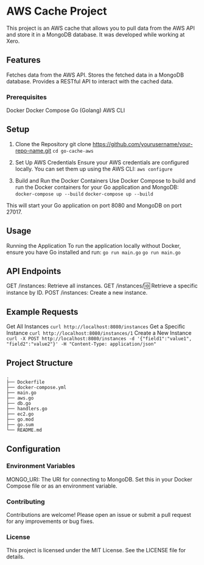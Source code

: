 
# AWS Cache Project
This project is an AWS cache that allows you to pull data from the AWS API and store it in a MongoDB database. It was developed while working at Xero.


## Features
Fetches data from the AWS API.
Stores the fetched data in a MongoDB database.
Provides a RESTful API to interact with the cached data.

### Prerequisites
Docker
Docker Compose
Go (Golang)
AWS CLI

## Setup
1. Clone the Repository
git clone https://github.com/yourusername/your-repo-name.git
`cd go-cache-aws`

2. Set Up AWS Credentials
Ensure your AWS credentials are configured locally. You can set them up using the AWS CLI:
`aws configure`

4. Build and Run the Docker Containers
Use Docker Compose to build and run the Docker containers for your Go application and MongoDB:
`docker-compose up --build`
`docker-compose up --build`

This will start your Go application on port 8080 and MongoDB on port 27017.

## Usage
Running the Application
To run the application locally without Docker, ensure you have Go installed and run:
`go run main.go`
`go run main.go`

## API Endpoints
GET /instances: Retrieve all instances.
GET /instances/:id: Retrieve a specific instance by ID.
POST /instances: Create a new instance.


## Example Requests
Get All Instances
`curl http://localhost:8080/instances`
Get a Specific Instance
`curl http://localhost:8080/instances/1`
Create a New Instance
`curl -X POST http://localhost:8080/instances -d '{"field1":"value1", "field2":"value2"}' -H "Content-Type: application/json"`

## Project Structure

```
.
├── Dockerfile
├── docker-compose.yml
├── main.go
├── aws.go
├── db.go
├── handlers.go
├── ec2.go
├── go.mod
├── go.sum
└── README.md
```
## Configuration


### Environment Variables

MONGO_URI: The URI for connecting to MongoDB. Set this in your Docker Compose file or as an environment variable.


### Contributing
Contributions are welcome! Please open an issue or submit a pull request for any improvements or bug fixes.


### License
This project is licensed under the MIT License. See the LICENSE file for details.
